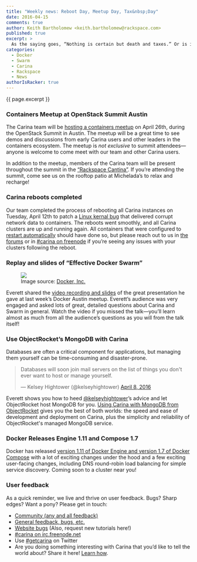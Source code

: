 ```yaml
---
title: "Weekly news: Reboot Day, Meetup Day, Tax&nbsp;Day"
date: 2016-04-15
comments: true
author: Keith Bartholomew <keith.bartholomew@rackspace.com>
published: true
excerpt: >
  As the saying goes, “Nothing is certain but death and taxes.” Or is it “death and reboots”? Either way, we’re filing this week under “busy”! We completed a reboot of all Carina instances to patch a vulnerability, shared a great recap of Everett's “Effective Docker Swarm” talk at the Docker Austin meetup, and announced a Carina meetup during this month's OpenStack Summit in Austin. Let's itemize everything that happened this week!
categories:
  - Docker
  - Swarm
  - Carina
  - Rackspace
  - News
authorIsRacker: true
---
```


{{ page.excerpt }}

### Containers Meetup at OpenStack Summit Austin

The Carina team will be [hosting a containers meetup](https://getcarina.com/blog/container-day-austin-summit/) on April 26th, during the OpenStack Summit in Austin. The meetup will be a great time to see demos and discussions from early Carina users and other leaders in the containers ecosystem. The meetup is _not exclusive_ to summit attendees—anyone is welcome to come meet with our team and other Carina users.

In addition to the meetup, members of the Carina team will be present throughout the summit in the [“Rackspace Cantina”](http://blog.rackspace.com/relax-recharge-rackspace-cantina-openstack-summit-austin/). If you’re attending the summit, come see us on the rooftop patio at Michelada’s to relax and recharge!

### Carina reboots completed

Our team completed the process of rebooting all Carina instances on Tuesday, April 12th to patch a [Linux kernal bug](https://tech.vijayp.ca/linux-kernel-bug-delivers-corrupt-tcp-ip-data-to-mesos-kubernetes-docker-containers-4986f88f7a19) that delivered corrupt network data to containers. The reboots went smoothly, and all Carina clusters are up and running again. All containers that were configured to [restart automatically](https://docs.docker.com/engine/reference/commandline/run/#restart-policies-restart) should have done so, but please reach out to us in [the forums](https://community.getcarina.com/) or in [#carina on freenode](https://botbot.me/freenode/carina/) if you’re seeing any issues with your clusters following the reboot.

### Replay and slides of “Effective Docker Swarm”

<figure class="right">
  <img src="{% asset_path 2016-04-15-weekly-news/swarmnado.gif %}" />
  <figcaption>
    Image source: <a href="https://goto.docker.com/swarm-week.html">Docker, Inc.</a>
  </figcaption>
</figure>

Everett shared the [video recording and slides](https://getcarina.com/blog/docker-austin-how-do-i-even-swarm/) of the great presentation he gave at last week’s Docker Austin meetup. Everett’s audience was very engaged and asked lots of great, detailed questions about Carina and Swarm in general. Watch the video if you missed the talk—you’ll learn almost as much from all the audience’s questions as you will from the talk itself!

<div class="clearfix"></div>

### Use ObjectRocket’s MongoDB with Carina

Databases are often a critical component for applications, but managing them yourself can be time-consuming and disaster-prone.

<blockquote class="twitter-tweet" data-lang="en"><p lang="en" dir="ltr">Databases will soon join mail servers on the list of things you don&#39;t ever want to host or manage yourself.</p>&mdash; Kelsey Hightower (@kelseyhightower) <a href="https://twitter.com/kelseyhightower/status/718291374798450688">April 8, 2016</a></blockquote>
<script async src="//platform.twitter.com/widgets.js" charset="utf-8"></script>

Everett shows you how to heed [@kelseyhightower](https://twitter.com/kelseyhightower)’s advice and let ObjectRocket host MongoDB for you. [Using Carina with MongoDB from ObjectRocket](https://getcarina.com/docs/tutorials/data-stores-mongodb-prod/) gives you the best of both worlds: the speed and ease of development and deployment on Carina, plus the simplicity and reliability of ObjectRocket's managed MongoDB service.

### Docker Releases Engine 1.11 and Compose 1.7

Docker has released [version 1.11 of Docker Engine and version 1.7 of Docker Compose](https://blog.docker.com/2016/04/docker-engine-1-11-runc/) with a lot of exciting changes under the hood and a few exciting user-facing changes, including DNS round-robin load balancing for simple service discovery. Coming soon to a cluster near you!

### User feedback

As a quick reminder, we live and thrive on user feedback. Bugs? Sharp edges? Want a pony? Please get in touch:

* [Community (any and all feedback)](https://community.getcarina.com/)
* [General feedback, bugs, etc.](https://github.com/getcarina/feedback)
* [Website bugs](https://github.com/getcarina/getcarina.com/issues) (Also, request new tutorials here!)
* [#carina on irc.freenode.net](https://botbot.me/freenode/carina/)
* Use [#getcarina](https://twitter.com/search?q=%23getcarina) on Twitter
* Are you doing something interesting with Carina that you’d like to tell the world about? Share it here! [Learn how](https://github.com/getcarina/getcarina.com/blob/master/CONTRIBUTING.md).
